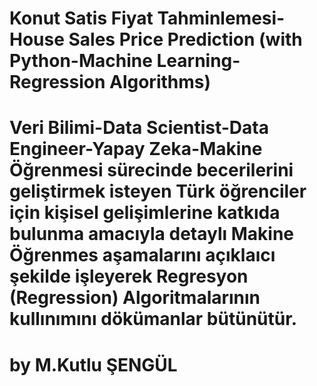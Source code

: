 # Konut Satis Fiyat Tahminlemesi-House Sales Price Prediction (with Python-Machine Learning-Regression Algorithms)
# Veri Bilimi-Data Scientist-Data Engineer-Yapay Zeka-Makine Öğrenmesi sürecinde becerilerini geliştirmek isteyen Türk öğrenciler için kişisel gelişimlerine katkıda bulunma amacıyla detaylı Makine Öğrenmes aşamalarını açıklaıcı şekilde işleyerek Regresyon (Regression) Algoritmalarının kullınımını dökümanlar bütünütür.
# by M.Kutlu ŞENGÜL
